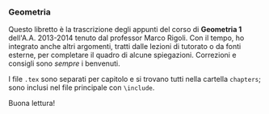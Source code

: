 ### Geometria

Questo libretto è la trascrizione degli appunti del corso di **Geometria 1** dell'A.A. 2013-2014 tenuto dal professor Marco Rigoli.
Con il tempo, ho integrato anche altri argomenti, tratti dalle lezioni di tutorato o da fonti esterne, per completare il quadro di alcune spiegazioni.
Correzioni e consigli sono *sempre* i benvenuti.

I file `.tex` sono separati per capitolo e si trovano tutti nella cartella `chapters`; sono inclusi nel file principale con `\include`.

Buona lettura!
